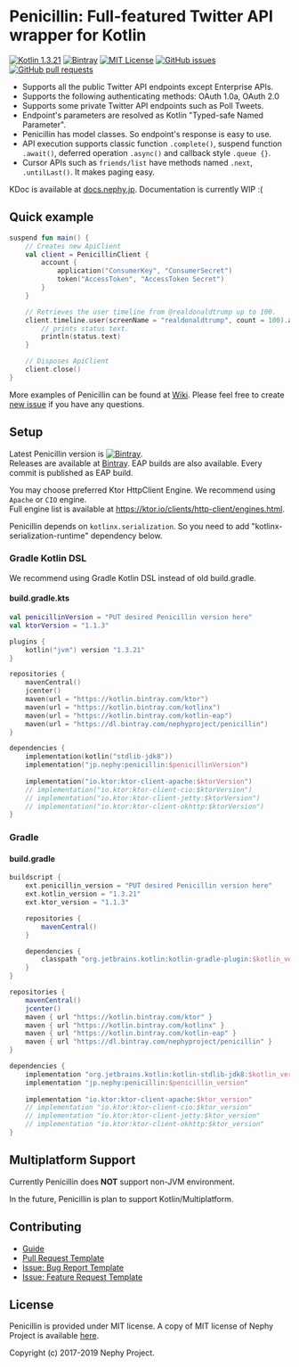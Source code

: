 # Penicillin: Full-featured Twitter API wrapper for Kotlin

[![Kotlin 1.3.21](https://img.shields.io/badge/Kotlin-1.3.21-blue.svg)](http://kotlinlang.org)
[![Bintray](https://api.bintray.com/packages/nephyproject/penicillin/Penicillin/images/download.svg)](https://bintray.com/nephyproject/penicillin/Penicillin/_latestVersion)
[![MIT License](https://img.shields.io/github/license/NephyProject/Penicillin.svg)](https://github.com/NephyProject/Penicillin/blob/master/LICENSE)
[![GitHub issues](https://img.shields.io/github/issues/NephyProject/Penicillin.svg)](https://github.com/NephyProject/Penicillin/issues)
[![GitHub pull requests](https://img.shields.io/github/issues-pr/NephyProject/Penicillin.svg)](https://github.com/NephyProject/Penicillin/pulls)

* Supports all the public Twitter API endpoints except Enterprise APIs.
* Supports the following authenticating methods: OAuth 1.0a, OAuth 2.0
* Supports some private Twitter API endpoints such as Poll Tweets.
* Endpoint's parameters are resolved as Kotlin "Typed-safe Named Parameter".
* Penicillin has model classes. So endpoint's response is easy to use.
* API execution supports classic function `.complete()`, suspend function `.await()`, deferred operation `.async()` and callback style `.queue {}`.
* Cursor APIs such as `friends/list` have methods named `.next`, `.untilLast()`. It makes paging easy.

KDoc is available at [docs.nephy.jp](https://docs.nephy.jp/penicillin). Documentation is currently WIP :(

## Quick example

```kotlin
suspend fun main() {
    // Creates new ApiClient
    val client = PenicillinClient {
        account {
            application("ConsumerKey", "ConsumerSecret")
            token("AccessToken", "AccessToken Secret")
        }
    }

    // Retrieves the user timeline from @realdonaldtrump up to 100.
    client.timeline.user(screenName = "realdonaldtrump", count = 100).await().forEach { status ->
        // prints status text.
        println(status.text)
    }

    // Disposes ApiClient
    client.close()
}
```

More examples of Penicillin can be found at [Wiki](https://github.com/NephyProject/Penicillin/wiki/Sample). Please feel free to create [new issue](https://github.com/NephyProject/Penicillin/issues/new/choose) if you have any questions.

## Setup

Latest Penicillin version is [![Bintray](https://api.bintray.com/packages/nephyproject/penicillin/Penicillin/images/download.svg)](https://bintray.com/nephyproject/penicillin/Penicillin/_latestVersion).  
Releases are available at [Bintray](https://bintray.com/nephyproject/penicillin/Penicillin). EAP builds are also available. Every commit is published as EAP build.  

You may choose preferred Ktor HttpClient Engine. We recommend using `Apache` or `CIO` engine.  
Full engine list is available at https://ktor.io/clients/http-client/engines.html.

Penicillin depends on `kotlinx.serialization`. So you need to add "kotlinx-serialization-runtime" dependency below.

### Gradle Kotlin DSL

We recommend using Gradle Kotlin DSL instead of old build.gradle.  

#### build.gradle.kts

```kotlin
val penicillinVersion = "PUT desired Penicillin version here"
val ktorVersion = "1.1.3"

plugins { 
    kotlin("jvm") version "1.3.21"
}

repositories {
    mavenCentral()
    jcenter()
    maven(url = "https://kotlin.bintray.com/ktor")
    maven(url = "https://kotlin.bintray.com/kotlinx")
    maven(url = "https://kotlin.bintray.com/kotlin-eap")
    maven(url = "https://dl.bintray.com/nephyproject/penicillin")
}

dependencies {
    implementation(kotlin("stdlib-jdk8"))
    implementation("jp.nephy:penicillin:$penicillinVersion")
    
    implementation("io.ktor:ktor-client-apache:$ktorVersion")
    // implementation("io.ktor:ktor-client-cio:$ktorVersion")
    // implementation("io.ktor:ktor-client-jetty:$ktorVersion")
    // implementation("io.ktor:ktor-client-okhttp:$ktorVersion")
}
```

### Gradle

#### build.gradle

```groovy
buildscript {
    ext.penicillin_version = "PUT desired Penicillin version here"
    ext.kotlin_version = "1.3.21"
    ext.ktor_version = "1.1.3"

    repositories {
        mavenCentral()
    }

    dependencies {
        classpath "org.jetbrains.kotlin:kotlin-gradle-plugin:$kotlin_version"
    }
}

repositories {
    mavenCentral()
    jcenter()
    maven { url "https://kotlin.bintray.com/ktor" }
    maven { url "https://kotlin.bintray.com/kotlinx" }
    maven { url "https://kotlin.bintray.com/kotlin-eap" }
    maven { url "https://dl.bintray.com/nephyproject/penicillin" } 
}

dependencies {
    implementation "org.jetbrains.kotlin:kotlin-stdlib-jdk8:$kotlin_version"
    implementation "jp.nephy:penicillin:$penicillin_version"
    
    implementation "io.ktor:ktor-client-apache:$ktor_version"
    // implementation "io.ktor:ktor-client-cio:$ktor_version"
    // implementation "io.ktor:ktor-client-jetty:$ktor_version"
    // implementation "io.ktor:ktor-client-okhttp:$ktor_version"
}
```

## Multiplatform Support

Currently Penicillin does **NOT** support non-JVM environment.  

In the future, Penicillin is plan to support Kotlin/Multiplatform.

## Contributing

* [Guide](https://github.com/NephyProject/Penicillin/blob/master/CONTRIBUTING.md)
* [Pull Request Template](https://github.com/NephyProject/Penicillin/blob/master/PULL_REQUEST_TEMPLATE.md)
* [Issue: Bug Report Template](https://github.com/NephyProject/Penicillin/blob/master/.github/ISSUE_TEMPLATE/bug-report.md)
* [Issue: Feature Request Template](https://github.com/NephyProject/Penicillin/blob/master/.github/ISSUE_TEMPLATE/feature-request.md)

## License

Penicillin is provided under MIT license. A copy of MIT license of Nephy Project is available [here](https://nephy.jp/license/mit).

Copyright (c) 2017-2019 Nephy Project.
